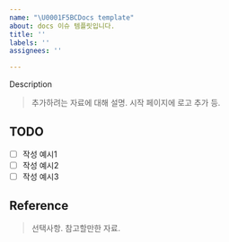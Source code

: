```yaml
---
name: "\U0001F5BC️Docs template"
about: docs 이슈 템플릿입니다.
title: ''
labels: ''
assignees: ''

---
```


Description

> 추가하려는 자료에 대해 설명. 시작 페이지에 로고 추가 등.

## TODO
- [ ] 작성 예시1
- [ ] 작성 예시2
- [ ] 작성 예시3

## Reference
>선택사항. 참고할만한 자료.
